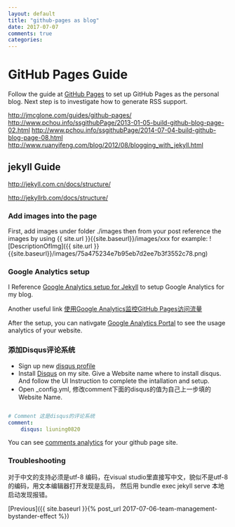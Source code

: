 ```yaml
---
layout: default
title: "github-pages as blog"
date: 2017-07-07
comments: true
categories:
---
```


# GitHub Pages Guide

Follow the guide at [GitHub Pages](https://pages.github.com/) to set up GitHub Pages as the personal blog.
Next step is to investigate how to generate RSS support.

http://jmcglone.com/guides/github-pages/
http://www.pchou.info/ssgithubPage/2013-01-05-build-github-blog-page-02.html
http://www.pchou.info/ssgithubPage/2014-07-04-build-github-blog-page-08.html
http://www.ruanyifeng.com/blog/2012/08/blogging_with_jekyll.html

## jekyll Guide

http://jekyll.com.cn/docs/structure/

http://jekyllrb.com/docs/structure/

### Add images into the page

First, add images under folder ./images
then from your post reference the images by using {{ site.url }}{{site.baseurl}}/images/xxx
for example:
![DescriptionOfImg]({{ site.url }}{{site.baseurl}}/images/75a475234e7b95eb7d2ee7b3f3552c78.png)

### Google Analytics setup

I Reference [Google Analytics setup for Jekyll](https://michaelsoolee.com/google-analytics-jekyll/) to setup
Google Analytics for my blog.

Another useful link [使用Google Analytics监控GitHub Pages访问流量](https://letianfeng.github.io/github/2018/05/27/github_pages_and_google_analytics.html)

After the setup, you can nativgate [Google Analytics Portal](https://analytics.google.com/analytics/web) to see the usage analytics of your website.

### 添加Disqus评论系统

- Sign up new [disqus profile](https://disqus.com/profile/signup/)
- Install [Disqus](https://disqus.com/admin/create/) on my site. Give a Website name where to install disqus. And follow the UI Instruction to complete the intallation and setup.
- Open _config.yml, 修改comment下面的disqus的值为自己上一步填的Website Name.

```yml

# Comment 这是disqus的评论系统
comment:
    disqus: liuning0820
```

You can see [comments analytics](https://liuning0820.disqus.com/admin/analytics/comments) for your github page site.

### Troubleshooting

对于中文的支持必须是utf-8 编码，在visual studio里直接写中文，貌似不是utf-8的编码，用文本编辑器打开发现是乱码， 然后用
bundle exec jekyll serve 本地启动发现报错。

<!-- Navigation -->
[Previous]({{ site.baseurl }}{% post_url 2017-07-06-team-management-bystander-effect %})